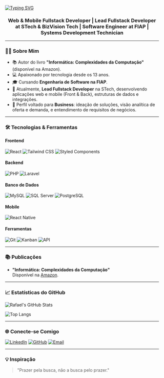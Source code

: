 <br>

[![Typing SVG](https://readme-typing-svg.demolab.com?font=Fira+Code&weight=700&size=36&pause=1000&color=1BF711&center=true&vCenter=true&width=435&lines=Hello!+I'm+Rafael)](https://git.io/typing-svg)

<h3 align="center">Web & Mobile Fullstack Developer | Lead Fullstack Developer at STech & BizVision Tech | Software Engineer at FIAP | Systems Development Technician</h3>

---

### 👨‍💻 Sobre Mim

- 📚 Autor do livro **"Informática: Complexidades da Computação"** (disponível na Amazon).
- 💻 Apaixonado por tecnologia desde os 13 anos.
- 🎓 Cursando **Engenharia de Software na FIAP**.
- 🚀 Atualmente, **Lead Fullstack Developer** na STech, desenvolvendo aplicações web e mobile (Front & Back), estruturas de dados e integrações.
- 🧠 Perfil voltado para **Business**: ideação de soluções, visão analítica de oferta e demanda, e entendimento de requisitos de negócios.

---

### 🛠️ Tecnologias & Ferramentas

#### Frontend
![React](https://img.shields.io/badge/React-61DAFB?style=for-the-badge&logo=react&logoColor=black)
![Tailwind CSS](https://img.shields.io/badge/Tailwind_CSS-38B2AC?style=for-the-badge&logo=tailwind-css&logoColor=white)
![Styled Components](https://img.shields.io/badge/Styled_Components-DB7093?style=for-the-badge&logo=styled-components&logoColor=white)

#### Backend
![PHP](https://img.shields.io/badge/PHP-777BB4?style=for-the-badge&logo=php&logoColor=white)
![Laravel](https://img.shields.io/badge/Laravel-FF2D20?style=for-the-badge&logo=laravel&logoColor=white)

#### Banco de Dados
![MySQL](https://img.shields.io/badge/MySQL-4479A1?style=for-the-badge&logo=mysql&logoColor=white)
![SQL Server](https://img.shields.io/badge/SQL_Server-CC2927?style=for-the-badge&logo=microsoft-sql-server&logoColor=white)
![PostgreSQL](https://img.shields.io/badge/PostgreSQL-4169E1?style=for-the-badge&logo=postgresql&logoColor=white)

#### Mobile
![React Native](https://img.shields.io/badge/React_Native-61DAFB?style=for-the-badge&logo=react&logoColor=black)

#### Ferramentas
![Git](https://img.shields.io/badge/Git-F05032?style=for-the-badge&logo=git&logoColor=white)
![Kanban](https://img.shields.io/badge/Kanban-2584FF?style=for-the-badge&logo=kanban&logoColor=white)
![API](https://img.shields.io/badge/API-FF6F61?style=for-the-badge&logo=api&logoColor=white)

---

### 📚 Publicações

- **"Informática: Complexidades da Computação"**  
  Disponível na [Amazon](https://www.amazon.com/dp/B09TYM7ZHM).

---

### 📈 Estatísticas do GitHub

![Rafael's GitHub Stats](https://github-readme-stats.vercel.app/api?username=rafaelduartef&show_icons=true&theme=dark&hide_border=true)

![Top Langs](https://github-readme-stats.vercel.app/api/top-langs/?username=rafaelduartef&layout=compact&theme=dark&hide_border=true)

---

### 🌐 Conecte-se Comigo

[![LinkedIn](https://img.shields.io/badge/LinkedIn-0077B5?style=for-the-badge&logo=linkedin&logoColor=white)](https://www.linkedin.com/in/rafael-duarte-de-freitas/)
[![GitHub](https://img.shields.io/badge/GitHub-100000?style=for-the-badge&logo=github&logoColor=white)](https://github.com/rafaelduartef)
[![Email](https://img.shields.io/badge/Email-D14836?style=for-the-badge&logo=gmail&logoColor=white)](mailto:rafael.duartef@outlook.com)

---

### 💡 Inspiração

> "Prazer pela busca, não a busca pelo prazer."  
